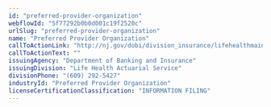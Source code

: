 ```yaml
---
id: "preferred-provider-organization"
webflowId: "5f77292b0b0d001c19f2520c"
urlSlug: "preferred-provider-organization"
name: "Preferred Provider Organization"
callToActionLink: "http://nj.gov/dobi/division_insurance/lifehealthmain.html"
callToActionText: ""
issuingAgency: "Department of Banking and Insurance"
issuingDivision: "Life Health Actuarial Service"
divisionPhone: "(609) 292-5427"
industryId: "Preferred Provider Organization"
licenseCertificationClassification: "INFORMATION FILING"
---
```

